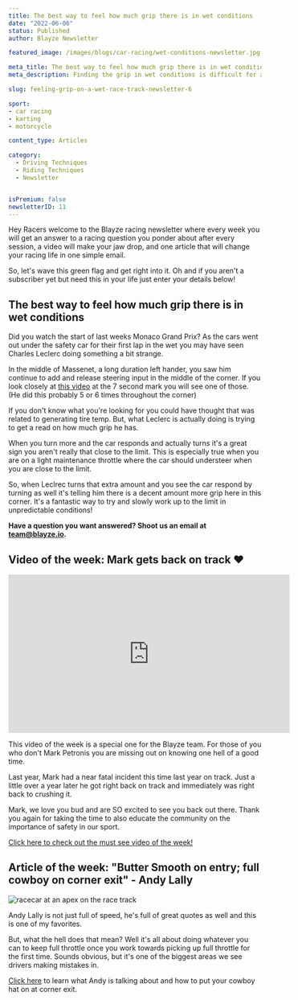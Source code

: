 ```yaml
---
title: The best way to feel how much grip there is in wet conditions
date: "2022-06-06"
status: Published
author: Blayze Newsletter

featured_image: /images/blogs/car-racing/wet-conditions-newsletter.jpg

meta_title: The best way to feel how much grip there is in wet conditions
meta_description: Finding the grip in wet conditions is difficult for all racecar drivers.  Learn how Formula 1 race winner, Charles Leclerc, finds the grip in wet conditions around Monaco here.

slug: feeling-grip-on-a-wet-race-track-newsletter-6

sport:
- car racing
- karting
- motorcycle

content_type: Articles

category:
  - Driving Techniques
  - Riding Techniques
  - Newsletter


isPremium: false
newsletterID: 11
---
```



Hey Racers welcome to the Blayze racing newsletter where every week you will get an answer to a racing question you ponder about after every session, a video will make your jaw drop, and one article that will change your racing life in one simple email. 

So, let's wave this green flag and get right into it.  Oh and if you aren't a subscriber yet but need this in your life just enter your details below!

<div class="_form_11"></div>

## The best way to feel how much grip there is in wet conditions

Did you watch the start of last weeks Monaco Grand Prix?  As the cars went out under the safety car for their first lap in the wet you may have seen Charles Leclerc doing something a bit strange.

In the middle of Massenet, a long duration left hander, you saw him continue to add and release steering input in the middle of the corner.  If you look closely at [this video](https://youtu.be/sp_ntF4GmSE?t=4) at the 7 second mark you will see one of those. (He did this probably 5 or 6 times throughout the corner)

If you don't know what you're looking for you could have thought that was related to generating tire temp.  But, what Leclerc is actually doing is trying to get a read on how much grip he has.

When you turn more and the car responds and actually turns it's a great sign you aren't really that close to the limit.  This is especially true when you are on a light maintenance throttle where the car should understeer when you are close to the limit.

So, when Leclrec turns that extra amount and you see the car respond by turning as well it's telling him there is a decent amount more grip here in this corner.  It's a fantastic way to try and slowly work up to the limit in unpredictable conditions!

**Have a question you want answered?  Shoot us an email at [team@blayze.io](mailto:team@blayze.io).**



## Video of the week:  Mark gets back on track ❤️

<iframe width="560" height="315" src="https://www.youtube.com/embed/bbLAuDYZRfI" title="YouTube video player" frameborder="0" allow="accelerometer; autoplay; clipboard-write; encrypted-media; gyroscope; picture-in-picture" allowfullscreen></iframe>


This video of the week is a special one for the Blayze team.  For those of you who don't Mark Petronis you are missing out on knowing one hell of a good time.

Last year, Mark had a near fatal incident this time last year on track.  Just a little over a year later he got right back on track and immediately was right back to crushing it.

Mark, we love you bud and are SO excited to see you back out there.  Thank you again for taking the time to also educate the community on the importance of safety in our sport.

[Click here to check out the must see video of the week!](https://www.youtube.com/watch?v=bbLAuDYZRfI)


## Article of the week: "Butter Smooth on entry; full cowboy on corner exit" - Andy Lally

![racecar at an apex on the race track](https://blayze.io/assets/images/blogs/car-racing/cowboy-exit.jpg)

Andy Lally is not just full of speed, he's full of great quotes as well and this is one of my favorites.  

But, what the hell does that mean?  Well it's all about doing whatever you can to keep full throttle once you work towards picking up full throttle for the first time.  Sounds obvious, but it's one of the biggest areas we see drivers making mistakes in.  

[Click here](https://blayze.io/blog/car-racing/cowboy-exits-small-lifts-at-corner-exit) to learn what Andy is talking about and how to put your cowboy hat on at corner exit.